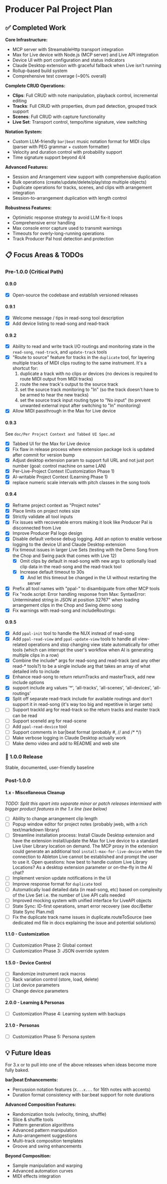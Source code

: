 # Producer Pal Project Plan

## ✅ Completed Work

**Core Infrastructure:**

- MCP server with StreamableHttp transport integration
- Max for Live device with Node.js (MCP server) and Live API integration
- Device UI with port configuration and status indicators
- Claude Desktop extension with graceful fallback when Live isn't running
- Rollup-based build system
- Comprehensive test coverage (~90% overall)

**Complete CRUD Operations:**

- **Clips**: Full CRUD with note manipulation, playback control, incremental
  editing
- **Tracks**: Full CRUD with properties, drum pad detection, grouped track
  support
- **Scenes**: Full CRUD with capture functionality
- **Live Set**: Transport control, tempo/time signature, view switching

**Notation System:**

- Custom LLM-friendly `bar|beat` music notation format for MIDI clips (parser
  with PEG grammar + custom formatter)
- Velocity and duration control with probability support
- Time signature support beyond 4/4

**Advanced Features:**

- Session and Arrangement view support with comprehensive duplication
- Bulk operations (create/update/delete/play/stop multiple objects)
- Duplicate operations for tracks, scenes, and clips with arrangement
  integration
- Session-to-arrangement duplication with length control

**Robustness Features:**

- Optimistic response strategy to avoid LLM fix-it loops
- Comprehensive error handling
- Max console error capture used to transmit warnings
- Timeouts for overly-long-running operations
- Track Producer Pal host detection and protection

## 📋 Focus Areas & TODOs

### Pre-1.0.0 (Critical Path)

#### 0.9.0

- [x] Open-source the codebase and establish versioned releases

#### 0.9.1

- [x] Welcome message / tips in read-song tool description
- [x] Add device listing to read-song and read-track

#### 0.9.2

- [x] Ability to read and write track I/O routings and monitoring state in the
      `read-song`, `read-track`, and `update-track` tools
- [x] "Route to source" feature for tracks in the `duplicate` tool, for layering
      multiple tracks of MIDI clips routing to the same instrument. It's a
      shortcut for:
  1. duplicate a track with no clips or devices (no devices is required to route
     MIDI output from MIDI tracks)
  2. route the new track's output to the source track
  3. set the source track monitoring to "In" (so the track doesn't have to be
     armed to hear the new tracks)
  4. set the source track input routing type to "No input" (to prevent unwanted
     external input after switching to "In" monitoring)
- [x] Allow MIDI passthrough in the Max for Live device

#### 0.9.3

See `doc/Per Project Context and Tabbed UI Spec.md`

- [x] Tabbed UI for the Max for Live device
- [x] Fix flaw in release process where extension package lock is updated after
      commit for version bump
- [x] Adjust desktop extension param to support full URL and not just port
      number (goal: control machine on same LAN)
- [x] Per-Live-Project Context (Customization Phase 1)
- [x] AI-writable Project Context (Learning Phase 1)
- [x] replace numeric scale intervals with pitch classes in the song tools

#### 0.9.4

- [x] Reframe project context as "Project notes"
- [x] Place limits on project notes size
- [x] Strictly validate all tool inputs
- [x] Fix issues with recoverable errors making it look like Producer Pal is
      disconnected from Live
- [x] Improve Producer Pal logo design
- [x] Disable default verbose debug logging. Add an option to enable verbose
      logging to the device UI and Claude Desktop extension
- [x] Fix timeout issues in larger Live Sets (testing with the Demo Song from
      the Chop and Swing pack that comes with Live 12)
  - [x] Omit clips by default in read-song with new args to optionally load clip
        data in the read-song and the read-track tool
  - [x] Increase default timeout to 30s
    - [x] And let this timeout be changed in the UI without restarting the
          server
- [x] Prefix all tool names with "ppal-" to disambiguate from other MCP tools
- [x] Fix "node.script: Error handling response from Max: SyntaxError:
      Unterminated string in JSON at position 32767" when loading arrangement
      clips in the Chop and Swing demo song
- [x] Fix warnings with read-song and includeRoutings:

#### 0.9.5

- [x] Add `ppal-init` tool to handle the NUX instead of read-song
- [x] Add `ppal-read-view` and `ppal-update-view` tools to handle all
      view-related operations and stop changing view state automatically for
      other tools (which can interrupt the user's workflow when AI is generating
      multiple clips in a row)
- [x] Combine the include* args for read-song and read-track (and any other
      read-* tools?) to be a single include arg that takes an array of what
      detailed info to include
- [x] Enhance read-song to return returnTracks and masterTrack, add new include
      options
- [x] support include arg values '\*', 'all-tracks', 'all-scenes',
      'all-devices', 'all-routings'
- [x] Split off separate read-track include for available routings and don't
      support it in read-song (it's way too big and repetitive in larger sets)
- [ ] Support trackId arg for read-track so the return tracks and master track
      can be read
- [ ] Support sceneId arg for read-scene
- [ ] Add `ppal-read-device` tool
- [ ] Support comments in bar|beat format (probably #, // and /\* \*/)
- [ ] Make verbose logging in Claude Desktop actually work
- [ ] Make demo video and add to README and web site

### 🚀 1.0.0 Release

Stable, documented, user-friendly baseline

### Post-1.0.0

#### 1.x - Miscellaneous Cleanup

_TODO: Split this apart into separate minor or patch releases intermixed with
bigger product features in the 1.x line (see below)_

- [ ] Ability to change arrangement clip length
- [ ] Popup window editor for project notes (probably jweb, with a rich
      text/markdown library)
- [ ] Streamline installation process: Install Claude Desktop extension and have
      the extension install/update the Max for Live device to a standard Live
      User Library location on demand. The MCP proxy in the extension could
      generate an additional tool `install-max-for-live-device` when the
      connection to Ableton Live cannot be established and prompt the user to
      use it. Open questions: how best to handle custom Live Library Locations?
      As a desktop extension parameter or on-the-fly in the AI chat?
- [ ] Implement version update notifications in the UI
- [ ] Improve response format for `duplicate` tool
- [ ] Automatically load detailed data (in read-song, etc) based on complexity
      of the Live Set i.e. the number of Live API calls needed
- [ ] Improved mocking system with unified interface for LiveAPI objects
- [ ] State Sync: ID-first operations, smart error recovery (see doc/Better
      State Sync Plan.md)
- [ ] Fix the duplicate track name issues in duplicate.routeToSource (see
      dedicated md file in docs explaining the issue and potential solutions)

#### 1.1.0 - Customization

- [ ] Customization Phase 2: Global context
- [ ] Customization Phase 3: JSON override system

#### 1.5.0 - Device Control

- [ ] Randomize instrument rack macros
- [ ] Rack variation control (store, load, delete)
- [ ] List device parameters
- [ ] Change device parameters

#### 2.0.0 - Learning & Personas

- [ ] Customization Phase 4: Learning system with backups

#### 2.1.0 - Personas

- [ ] Customization Phase 5: Persona system

## 💡 Future Ideas

For 3.x or to pull into one of the above releases when ideas become more fully
baked.

**bar|beat Enhancements:**

- Percussion notation features (`X...x...` for 16th notes with accents)
- Duration format consistency with bar:beat support for note durations

**Advanced Composition Features:**

- Randomization tools (velocity, timing, shuffle)
- Slice & shuffle tools
- Pattern generation algorithms
- Advanced pattern manipulation
- Auto-arrangement suggestions
- Multi-track composition templates
- Groove and swing enhancements

**Beyond Composition:**

- Sample manipulation and warping
- Advanced automation curves
- MIDI effects integration
